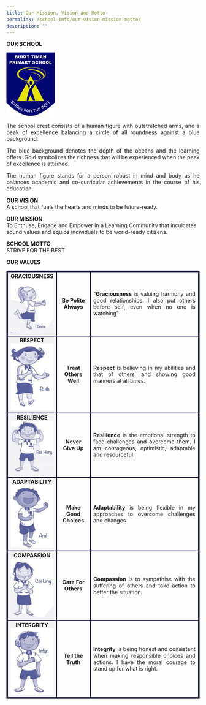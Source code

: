 ```yaml
---
title: Our Mission, Vision and Motto
permalink: /school-info/our-vision-mission-motto/
description: ""
---
```

**OUR SCHOOL**

<img src="/images/BTPS_Logo.jpeg" style="width:25%">
<p align="justify">
The school crest consists of a human figure with outstretched arms, and a peak of excellence balancing a circle of all roundness against a blue background.</p>
<p align="justify">
The blue background denotes the depth of the oceans and the learning offers. Gold symbolizes the richness that will be experienced when the peak of excellence is attained.</p>
<p align="justify">
The human figure stands for a person robust in mind and body as he balances academic and co-curricular achievements in the course of his education. </p>

**OUR VISION**<br>
A school that fuels the hearts and minds to be future-ready.

**OUR MISSION**<br>
To Enthuse, Engage and Empower in a Learning Community that inculcates sound values and equips individuals to be world-ready citizens.

**SCHOOL MOTTO**<br>
STRIVE FOR THE BEST

**OUR VALUES**<br>
<table style="border:2px solid #0A0B30">
<tbody><tr>
<td style="border:2px solid #0A0B30; background-color:#f3f3f3; width:20%; text-align: center;"><strong>GRACIOUSNESS</strong><img src="/images/graciousness.png">
</td><td style="border:2px solid #0A0B30; text-align: center;"><strong>Be Polite Always</strong></td><td style="border:2px solid #0A0B30; text-align: center;"><p align="justify">"<strong>Graciousness</strong> is valuing harmony and good relationships. I also put others before self, even when no one is watching"</p></td></tr>

<tr>
<td style="border:2px solid #0A0B30; background-color:#f3f3f3; width:20%; text-align: center;"><strong>RESPECT</strong><img src="/images/respect.png">
</td><td style="border:2px solid #0A0B30; text-align: center;"><strong>Treat Others Well</strong></td><td style="border:2px solid #0A0B30; text-align: center;"><p align="justify"><strong>Respect</strong> is believing in my abilities and that of others, and showing good manners at all times.</p></td></tr>
<tr>
<td style="border:2px solid #0A0B30; background-color:#f3f3f3; width:20%; text-align: center;"><strong>RESILIENCE</strong><img src="/images/rui%20heng.png">
</td><td style="border:2px solid #0A0B30; text-align: center;"><strong>Never Give Up</strong></td><td style="border:2px solid #0A0B30; text-align: center;"><p align="justify"><strong>Resilience</strong> is the emotional strength to face challenges and overcome them. I am courageous, optimistic, adaptable and resourceful.</p></td></tr>
<tr>
<td style="border:2px solid #0A0B30; background-color:#f3f3f3; width:20%; text-align: center;"><strong>ADAPTABILITY</strong><img src="/images/adaptability.png">
</td><td style="border:2px solid #0A0B30; text-align: center;"><strong>Make Good Choices</strong></td><td style="border:2px solid #0A0B30; text-align: center;"><p align="justify"><strong>Adaptability</strong> is being flexible in my approaches to overcome challenges and changes.</p></td></tr>
<tr>
<td style="border:2px solid #0A0B30; background-color:#f3f3f3; width:20%; text-align: center;"><strong>COMPASSION</strong><img src="/images/cai%20ling.png">
</td><td style="border:2px solid #0A0B30; text-align: center;"><strong>Care For Others</strong></td><td style="border:2px solid #0A0B30; text-align: center;"><p align="justify"><strong>Compassion</strong> is to sympathise with the suffering of others and take action to better the situation.</p></td></tr>
<tr>
<td style="border:2px solid #0A0B30; background-color:#f3f3f3; width:20%; text-align: center;"><strong>INTERGRITY</strong><img src="/images/integrity.png">
</td><td style="border:2px solid #0A0B30; text-align: center;"><strong>Tell the Truth</strong></td><td style="border:2px solid #0A0B30; text-align: center;"><p align="justify"><strong>Integrity</strong> is being honest and consistent when making responsible choices and actions. I have the moral courage to stand up for what is right.</p></td></tr>
</tbody></table>
 <br><br>